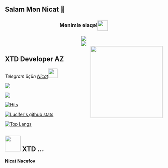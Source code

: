 
## Salam  Mən Nicat 👋

<div align="center">
<h3 align="center">Mənimlə əlaqə!<img align="center" src="https://github.com/CyberBoyAyush/CyberBoyAyush/blob/master/gifs/Handshake.gif" height="33px" /></h3>
<center>
<a href="nicatnecefov5577@gmail.com"><img src="https://img.icons8.com/fluent/50/000000/gmail--v2.png"></a>
</center>
<center>
<a href="https://telegram.me/najafov_official"><img src="https://img.icons8.com/nolan/50/telegram-app.png"></a>
</center>
</div>    

<img align='right' src="https://media.giphy.com/media/M9gbBd9nbDrOTu1Mqx/giphy.gif" width="230">

## XTD Developer AZ

<p><em>Telegram üçün <a href="http://www.telegram.com/najafov_official">Nicat</a><img src="https://media.giphy.com/media/WUlplcMpOCEmTGBtBW/giphy.gif" width="30"> 


<a href="https://t.me/xtdbotfather"><img src="https://img.shields.io/badge/Join-Telegram%20Channel-red.svg?logo=Telegram"></a>

<a href="https://t.me/dtbbots"><img src="https://img.shields.io/badge/Join-Telegram%20Channel-red.svg?logo=telegram"></a>


</em></p>

[![Hits](https://hits.seeyoufarm.com/api/count/incr/badge.svg?url=https%3A%2F%2Fgithub.com%2FfireganqQ&count_bg=%231EE510&title_bg=%23555555&icon=&icon_color=%23931414&title=account+views&edge_flat=false)](https://github.com/iamnikott)

[![Lucifer's github stats](https://github-readme-stats.vercel.app/api?username=iamnikott&show_icons=true&theme=cobalt&count_private=true)](https://github.com/iamnikott)

[![Top Langs](https://github-readme-stats.vercel.app/api/top-langs/?username=iamnikott&layout=compact&theme=cobalt)](https://github.com/iamnikott)

## <img src="https://media.giphy.com/media/VgCDAzcKvsR6OM0uWg/giphy.gif" width="50"> XTD ...  

  __Nicat Nəcəfov__

